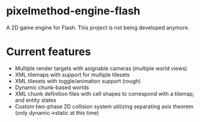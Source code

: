 # pixelmethod-engine-flash
A 2D game engine for Flash. This project is not being developed anymore.

# Current features
- Multiple render targets with asignable cameras (multiple world views)
- XML tilemaps with support for multiple tilesets
- XML tilesets with toggle/animation support (rough)
- Dynamic chunk-based worlds
- XML chunk definition files with cell shapes to correspond with a tilemap, and entity states
- Custom two-phase 2D collision system utilizing separating axis theorem (only dynamic->static at this time)
